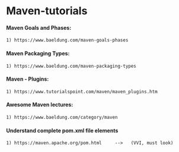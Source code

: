 # Maven-tutorials

#### Maven Goals and Phases:
    1) https://www.baeldung.com/maven-goals-phases

#### Maven Packaging Types:
    1) https://www.baeldung.com/maven-packaging-types

#### Maven - Plugins:
    1) https://www.tutorialspoint.com/maven/maven_plugins.htm

#### Awesome Maven lectures:
    1) https://www.baeldung.com/category/maven

#### Understand complete pom.xml file elements
    1) https://maven.apache.org/pom.html     -->   (VVI, must look)

